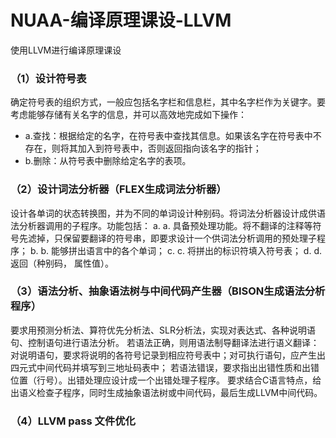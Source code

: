 # NUAA-编译原理课设-LLVM
使用LLVM进行编译原理课设
### （1）设计符号表
确定符号表的组织方式，一般应包括名字栏和信息栏，其中名字栏作为关键字。要考虑能够存储有关名字的信息，并可以高效地完成如下操作：
* a.查找：根据给定的名字，在符号表中查找其信息。如果该名字在符号表中不存在，则将其加入到符号表中，否则返回指向该名字的指针；
* b.删除：从符号表中删除给定名字的表项。
### （2）设计词法分析器（FLEX生成词法分析器）
设计各单词的状态转换图，并为不同的单词设计种别码。将词法分析器设计成供语法分析器调用的子程序。功能包括：
a.	a.  具备预处理功能。将不翻译的注释等符号先滤掉，只保留要翻译的符号串，即要求设计一个供词法分析调用的预处理子程序；
b.	b.  能够拼出语言中的各个单词；
c.	c.  将拼出的标识符填入符号表；
d.	d.  返回（种别码， 属性值）。
### （3）语法分析、抽象语法树与中间代码产生器（BISON生成语法分析程序）
要求用预测分析法、算符优先分析法、SLR分析法，实现对表达式、各种说明语句、控制语句进行语法分析。
若语法正确，则用语法制导翻译法进行语义翻译：对说明语句，要求将说明的各符号记录到相应符号表中；对可执行语句，应产生出四元式中间代码并填写到三地址码表中；
若语法错误，要求指出出错性质和出错位置（行号）。出错处理应设计成一个出错处理子程序。
要求结合C语言特点，给出语义检查子程序，同时生成抽象语法树或中间代码，最后生成LLVM中间代码。
### （4）LLVM pass 文件优化

